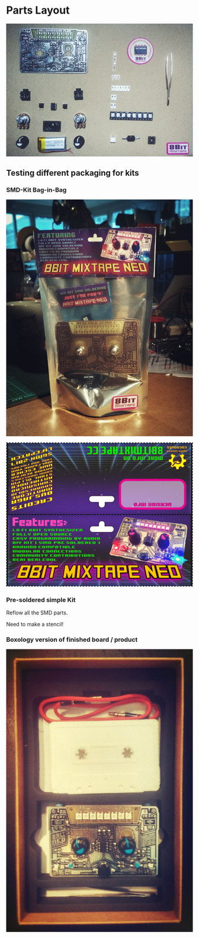 # Parts Layout
![](images/Parts_overview_dimensionplus_style.jpg)

## Testing different packaging for kits

### SMD-Kit Bag-in-Bag

![](images/mixtape_SMD-Kit_package.jpg)

![](images/Mixtape_TutliTopSleeve.jpg)

### Pre-soldered simple Kit

Reflow all the SMD parts.

Need to make a stencil!

### Boxology version of finished board / product

![](images/mixtape_packaging_box_02.jpg)
